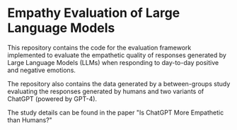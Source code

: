 # Empathy Evaluation of Large Language Models

This repository contains the code for the evaluation framework implemented to evaluate the empathetic quality of responses generated by Large Language Models (LLMs) when responding to day-to-day positive and negative emotions. 

The repository also contains the data generated by a between-groups study evaluating the responses generated by humans and two variants of ChatGPT (powered by GPT-4).

The study details can be found in the paper "Is ChatGPT More Empathetic than Humans?"
